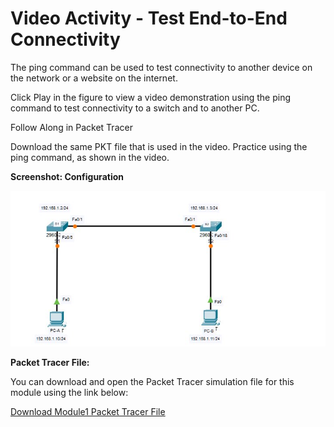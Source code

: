# Video Activity - Test End-to-End Connectivity

The ping command can be used to test connectivity to another device on the network or a website on the internet.

Click Play in the figure to view a video demonstration using the ping command to test connectivity to a switch and to another PC.

Follow Along in Packet Tracer

Download the same PKT file that is used in the video. Practice using the ping command, as shown in the video.



**Screenshot: Configuration**

![File](screenshots/1.png)

**Packet Tracer File:**

You can download and open the Packet Tracer simulation file for this module using the link below:

[Download Module1 Packet Tracer File](PT-Files\2.8.2-video-activity---test-end-to-end-connectivity.pkt)
